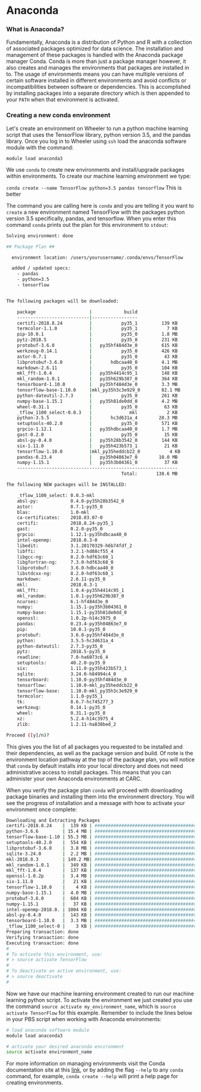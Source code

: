 # Anaconda

### What is Anaconda?

Fundamentally, Anaconda is a distribution of Python and R with a collection of associated packages optimized for data science. The installation and management of these packages is handled with the Anaconda package manager Conda. Conda is more than just a package manager however, it also creates and manages the environments that packages are installed in to. The usage of environments means you can have multiple versions of certain software installed in different environments and avoid conflicts or incompatibilities between software or dependencies. This is accomplished by installing packages into a separate directory which is then appended to your `PATH` when that environment is activated.

### Creating a new conda environment

Let's create an environment on Wheeler to run a python machine learning script that uses the TensorFlow library, python version 3.5, and the pandas library. Once you log in to Wheeler using `ssh` load the anaconda software module with the command:

`module load anaconda3`

We use `conda` to create new environments and install/upgrade packages within environments. To create our machine learning environment we type:

`conda create --name TensorFlow python=3.5 pandas tensorflow`
This is better

The command you are calling here is `conda` and you are telling it you want to `create` a new environment named TensorFlow with the packages python version 3.5 specifically, pandas, and tensorflow. When you enter this command `conda` prints out the plan for this environment to `stdout`:

```bash
Solving environment: done

## Package Plan ##

  environment location: /users/yourusername/.conda/envs/TensorFlow

  added / updated specs:
    - pandas
    - python=3.5
    - tensorflow


The following packages will be downloaded:

    package                    |            build
    ---------------------------|-----------------
    certifi-2018.8.24          |           py35_1         139 KB
    termcolor-1.1.0            |           py35_1           7 KB
    pip-10.0.1                 |           py35_0         1.8 MB
    pytz-2018.5                |           py35_0         231 KB
    protobuf-3.6.0             |   py35hf484d3e_0         615 KB
    werkzeug-0.14.1            |           py35_0         426 KB
    astor-0.7.1                |           py35_0          43 KB
    libprotobuf-3.6.0          |       hdbcaa40_0         4.1 MB
    markdown-2.6.11            |           py35_0         104 KB
    mkl_fft-1.0.4              |   py35h4414c95_1         148 KB
    mkl_random-1.0.1           |   py35h629b387_0         364 KB
    tensorboard-1.10.0         |   py35hf484d3e_0         3.3 MB
    tensorflow-base-1.10.0     |mkl_py35h3c3e929_0        82.1 MB
    python-dateutil-2.7.3      |           py35_0         261 KB
    numpy-base-1.15.1          |   py35h81de0dd_0         4.2 MB
    wheel-0.31.1               |           py35_0          63 KB
    _tflow_1100_select-0.0.3   |              mkl           2 KB
    python-3.5.5               |       hc3d631a_4        28.3 MB
    setuptools-40.2.0          |           py35_0         571 KB
    grpcio-1.12.1              |   py35hdbcaa40_0         1.7 MB
    gast-0.2.0                 |           py35_0          15 KB
    absl-py-0.4.0              |   py35h28b3542_0         144 KB
    six-1.11.0                 |   py35h423b573_1          21 KB
    tensorflow-1.10.0          |mkl_py35heddcb22_0           4 KB
    pandas-0.23.4              |   py35h04863e7_0        10.0 MB
    numpy-1.15.1               |   py35h3b04361_0          37 KB
    ------------------------------------------------------------
                                           Total:       138.6 MB

The following NEW packages will be INSTALLED:

    _tflow_1100_select: 0.0.3-mkl
    absl-py:            0.4.0-py35h28b3542_0
    astor:              0.7.1-py35_0
    blas:               1.0-mkl
    ca-certificates:    2018.03.07-0
    certifi:            2018.8.24-py35_1
    gast:               0.2.0-py35_0
    grpcio:             1.12.1-py35hdbcaa40_0
    intel-openmp:       2018.0.3-0
    libedit:            3.1.20170329-h6b74fdf_2
    libffi:             3.2.1-hd88cf55_4
    libgcc-ng:          8.2.0-hdf63c60_1
    libgfortran-ng:     7.3.0-hdf63c60_0
    libprotobuf:        3.6.0-hdbcaa40_0
    libstdcxx-ng:       8.2.0-hdf63c60_1
    markdown:           2.6.11-py35_0
    mkl:                2018.0.3-1
    mkl_fft:            1.0.4-py35h4414c95_1
    mkl_random:         1.0.1-py35h629b387_0
    ncurses:            6.1-hf484d3e_0
    numpy:              1.15.1-py35h3b04361_0
    numpy-base:         1.15.1-py35h81de0dd_0
    openssl:            1.0.2p-h14c3975_0
    pandas:             0.23.4-py35h04863e7_0
    pip:                10.0.1-py35_0
    protobuf:           3.6.0-py35hf484d3e_0
    python:             3.5.5-hc3d631a_4
    python-dateutil:    2.7.3-py35_0
    pytz:               2018.5-py35_0
    readline:           7.0-ha6073c6_4
    setuptools:         40.2.0-py35_0
    six:                1.11.0-py35h423b573_1
    sqlite:             3.24.0-h84994c4_0
    tensorboard:        1.10.0-py35hf484d3e_0
    tensorflow:         1.10.0-mkl_py35heddcb22_0
    tensorflow-base:    1.10.0-mkl_py35h3c3e929_0
    termcolor:          1.1.0-py35_1
    tk:                 8.6.7-hc745277_3
    werkzeug:           0.14.1-py35_0
    wheel:              0.31.1-py35_0
    xz:                 5.2.4-h14c3975_4
    zlib:               1.2.11-ha838bed_2

Proceed ([y]/n)?
```

This gives you the list of all packages you requested to be installed and their dependencies, as well as the package version and build. Of note is the environment location pathway at the top of the package plan, you will notice that `conda` by default installs into your local directory and does not need administrative access to install packages. This means that you can administer your own Anaconda environments at CARC. 

When you verify the package plan `conda` will proceed with downloading package binaries and installing them into the environment directory. You will see the progress of installation and a message with how to activate your environment once complete:

```bash
Downloading and Extracting Packages
certifi-2018.8.24    |  139 KB | ####################################### | 100%
python-3.6.6         | 15.4 MB | ####################################### | 100%
tensorflow-base-1.10 | 55.3 MB | ####################################### | 100%
setuptools-40.2.0    |  554 KB | ####################################### | 100%
libprotobuf-3.6.0    |  3.8 MB | ####################################### | 100%
sqlite-3.24.0        |  2.2 MB | ####################################### | 100%
mkl-2018.0.3         | 149.2 MB| ###################################### | 100%
mkl_random-1.0.1     |  349 KB | ####################################### | 100%
mkl_fft-1.0.4        |  137 KB | ####################################### | 100%
openssl-1.0.2p       |  3.4 MB | ####################################### | 100%
six-1.11.0           |   21 KB | ####################################### | 100%
tensorflow-1.10.0    |    4 KB | ####################################### | 100%
numpy-base-1.15.1    |  4.0 MB | ####################################### | 100%
protobuf-3.6.0       |  604 KB | ####################################### | 100%
numpy-1.15.1         |   37 KB | ####################################### | 100%
intel-openmp-2018.0. | 1004 KB | ####################################### | 100%
absl-py-0.4.0        |  143 KB | ####################################### | 100%
tensorboard-1.10.0   |  3.3 MB | ####################################### | 100%
_tflow_1100_select-0 |    3 KB | ####################################### | 100%
Preparing transaction: done
Verifying transaction: done
Executing transaction: done
#
# To activate this environment, use:
# > source activate TensorFlow
#
# To deactivate an active environment, use:
# > source deactivate
#
```

Now we have our machine learning environment created to run our machine learning python script. To activate the environment we just created you use the command `source activate my_environment_name`, which is `source activate TensorFlow` for this example. Remember to include the lines below in your PBS script when working with Anaconda environments:

```bash
# load anaconda software module
module load anaconda3

# activate your desired anaconda environment
source activate environment_name
```
For more information on managing environments visit the Conda documentation site at this [link](https://conda.io/docs/user-guide/index.html), or by adding the flag `--help` to any `conda` command, for example, `conda create --help` will print a help page for creating environments.

